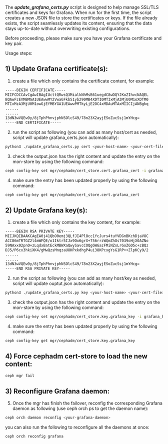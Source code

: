 The _**update_grafana_certs.py**_ script is designed to help manage SSL/TLS certificates and keys for Grafana. When run for the first time, the script creates a new JSON file to store the certificates or keys. If the file already exists, the script seamlessly updates its content, ensuring that the data stays up-to-date without overwriting existing configurations.

Before proceeding, please make sure you have your Grafana certificate and key pair.

Usage steps:

## 1) Update Grafana certificate(s):

1) create a file which only contains the certificate content, for example:

```bash
-----BEGIN CERTIFICATE-----
MIIFCDCCAvCgAwIBAgIUcttQRwsQ3MialkNhMsB61uegdC8wDQYJKoZIhvcNAQEL
BQAwFzEVMBMGA1UEAwwMY2VwaGFkbS1yb290MB4XDTI0MTIxMjA3MjU0M1oXDTM0
MTIxMzA3MjU0M1owGjEYMBYGA1UEAwwPMTkyLjE2OC4xMDAuMTAxMIICIjANBgkq
......
......
13dN3wVQEw9y/8jTphPhnvjphNSOlcS49/78n23X2ayjESoZucSsj1mYHcg=
-----END CERTIFICATE-----
```

2) run the script as following (you can add as many host/cert as needed, script will update grafana_certs.json automatically):

```bash
python3 ./update_grafana_certs.py cert <your-host-name> <your-cert-file> grafana_certs.json
```


3) check the output.json has the right content and update the entry on the mon-store by using the following command:
```bash
ceph config-key set mgr/cephadm/cert_store.cert.grafana_cert -i grafana_certs.json
```

4) make sure the entry has been updated properly by using the following command:
```bash
ceph config-key get mgr/cephadm/cert_store.cert.grafana_cert
```

## 2) Update Grafana key(s):

1) create a file which only contains the key content, for example:

```bash
-----BEGIN RSA PRIVATE KEY-----
MIIJKQIBAAKCAgEA0j41QbO0emj3QLfJI4Pl8cc1YcJurs4tuYVDGnBKchDjaVOC
ACC86mTRTGZ2l4mWFQE/o1Iktr5IJx9Ox6grX+756rrzWQmZhOs7039oHjX0AZNo
59NAxx02pnO+zLqdxBatEckMBWXaQwySavcCOQgGWGazFMiNZxLrGoZGO5c+zBQz
DJ5/P6cx3hkiXK4/gMwQzsMnqzaU8HPxkdhgP4ui38KPcxgYsG1RP++ZlpKCy9/2
......
......
13dN3wVQEw9y/8jTphPhnvjphNSOlcS49/78n23X2ayjESoZucSsj1mYHcg=
-----END RSA PRIVATE KEY-----
```

2) run the script as following (you can add as many host/key as needed, script will update ouptut.json automatically):

```bash
python3 ./update_grafana_certs.py key <your-host-name> <your-cert-file> grafana_keys.json
```


3) check the output.json has the right content and update the entry on the mon-store by using the following command:
```bash
ceph config-key set mgr/cephadm/cert_store.key.grafana_key -i grafana_keys.json
```

4) make sure the entry has been updated properly by using the following command:
```bash
ceph config-key get mgr/cephadm/cert_store.key.grafana_key
```
## 4) Force cephadm cert-store to load the new content:
```bash
ceph mgr fail
```

## 3) Reconfigure Grafana daemon:

5) Once the mgr has finish the failover, reconfig the corresponding Grafana daemon as following (use ceph orch ps to get the daemon name):
```bash
ceph orch daemon reconfig <your-grafana-daemon>
```

you can also run the following to reconfigure all the daemons at once:
```bash
ceph orch reconfig grafana
```






